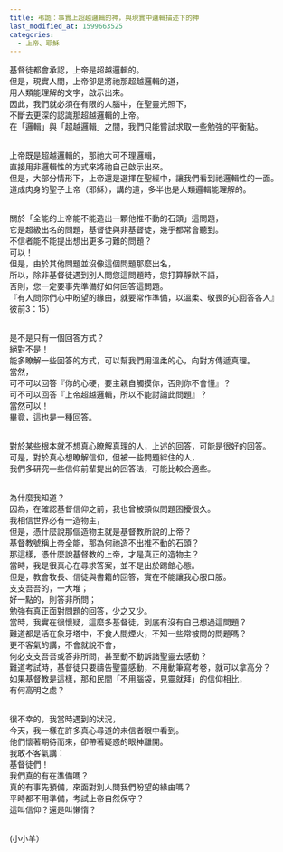 ```yaml
---
title: 弔詭：事實上超越邏輯的神，與現實中邏輯描述下的神
last_modified_at: 1599663525
categories:
  - 上帝、耶穌
---
```


<p>基督徒都會承認，上帝是超越邏輯的。<br>
但是，現實人間，上帝卻是將祂那超越邏輯的道，<br>
用人類能理解的文字，啟示出來。<br>
因此，我們就必須在有限的人腦中，在聖靈光照下，<br>
不斷去更深的認識那超越邏輯的上帝。<br>
在「邏輯」與「超越邏輯」之間，我們只能嘗試求取一些勉強的平衡點。</p>

<p><br>
上帝既是超越邏輯的，那祂大可不理邏輯，<br>
直接用非邏輯性的方式來將祂自己啟示出來。<br>
但是，大部分情形下，上帝還是選擇在聖經中，讓我們看到祂邏輯性的一面。<br>
道成肉身的聖子上帝（耶穌），講的道，多半也是人類邏輯能理解的。</p>

<p><br>
關於「全能的上帝能不能造出一顆他推不動的石頭」這問題，<br>
它是超級出名的問題，基督徒與非基督徒，幾乎都常會聽到。<br>
不信者能不能提出想出更多刁難的問題？<br>
可以！<br>
但是，由於其他問題並沒像這個問題那麼出名，<br>
所以，除非基督徒遇到別人問您這問題時，您打算靜默不語，<br>
否則，您一定要事先準備好如何回答這問題。<br>
『有人問你們心中盼望的緣由，就要常作準備，以溫柔、敬畏的心回答各人』<br>
彼前3：15）</p>

<p><br>
是不是只有一個回答方式？<br>
絕對不是！<br>
能多瞭解一些回答的方式，可以幫我們用溫柔的心，向對方傳遞真理。<br>
當然，<br>
可不可以回答『你的心硬，要主親自觸摸你，否則你不會懂』？<br>
可不可以回答『上帝超越邏輯，所以不能討論此問題』？<br>
當然可以！<br>
畢竟，這也是一種回答。</p>

<p><br>
對於某些根本就不想真心瞭解真理的人，上述的回答，可能是很好的回答。<br>
可是，對於真心想瞭解信仰，但被一些問題絆住的人，<br>
我們多研究一些信仰前輩提出的回答法，可能比較合適些。</p>

<p><br>
為什麼我知道？<br>
因為，在確認基督信仰之前，我也曾被類似問題困擾很久。<br>
我相信世界必有一造物主，<br>
但是，憑什麼說那個造物主就是基督教所說的上帝？<br>
基督教號稱上帝全能，那為何祂造不出推不動的石頭？<br>
那這樣，憑什麼說基督教的上帝，才是真正的造物主？<br>
當時，我是很真心在尋求答案，並不是出於踢館心態。<br>
但是，教會牧長、信徒與書籍的回答，實在不能讓我心服口服。<br>
支支吾吾的，一大堆；<br>
好一點的，則答非所問；<br>
勉強有真正面對問題的回答，少之又少。<br>
當時，我實在很懷疑，這麼多基督徒，到底有沒有自己想過這問題？<br>
難道都是活在象牙塔中，不食人間煙火，不知一些常被問的問題嗎？<br>
更不客氣的講，不會就說不會，<br>
何必支支吾吾或答非所問，甚至動不動訴諸聖靈去感動？<br>
難道考試時，基督徒只要禱告聖靈感動，不用動筆寫考卷，就可以拿高分？<br>
如果基督教是這樣，那和民間「不用腦袋，見靈就拜」的信仰相比，<br>
有何高明之處？</p>

<p><br>
很不幸的，我當時遇到的狀況，<br>
今天，我一樣在許多真心尋道的未信者眼中看到。<br>
他們懷著期待而來，卻帶著疑惑的眼神離開。<br>
我敢不客氣講：<br>
基督徒們！<br>
我們真的有在準備嗎？<br>
真的有事先預備，來面對別人問我們盼望的緣由嗎？<br>
平時都不用準備，考試上帝自然保守？<br>
這叫信仰？還是叫懶惰？</p>

<p><br>
(小小羊）</p>

